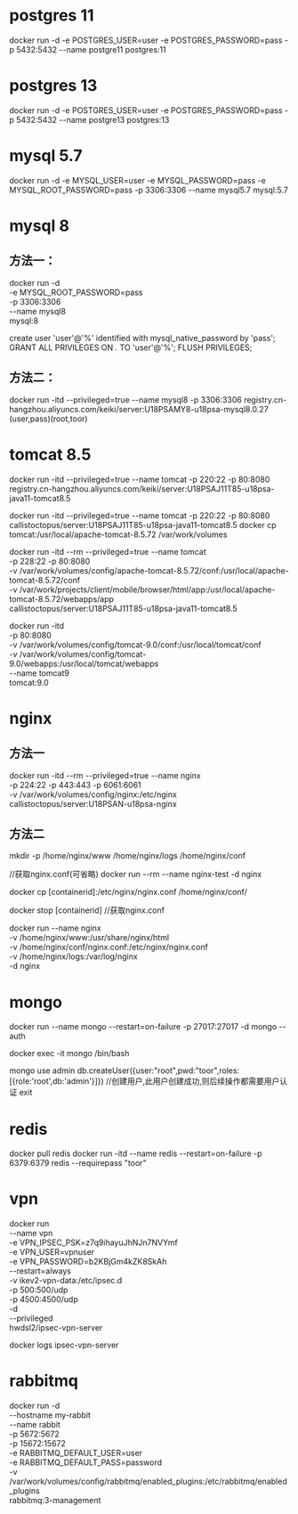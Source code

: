 # postgres 11
docker run -d -e POSTGRES_USER=user -e POSTGRES_PASSWORD=pass -p 5432:5432 --name postgre11 postgres:11

# postgres 13
docker run -d -e POSTGRES_USER=user -e POSTGRES_PASSWORD=pass -p 5432:5432 --name postgre13 postgres:13

# mysql 5.7
docker run -d -e MYSQL_USER=user -e MYSQL_PASSWORD=pass -e MYSQL_ROOT_PASSWORD=pass -p 3306:3306 --name mysql5.7 mysql:5.7

# mysql 8
## 方法一：
docker run -d \
     -e MYSQL_ROOT_PASSWORD=pass \
     -p 3306:3306 \
     --name mysql8 \
     mysql:8

create user 'user'@'%' identified with mysql_native_password by 'pass';
GRANT ALL PRIVILEGES ON *.* TO 'user'@'%';
FLUSH PRIVILEGES;

## 方法二：
docker run -itd --privileged=true --name mysql8 -p 3306:3306 registry.cn-hangzhou.aliyuncs.com/keiki/server:U18PSAMY8-u18psa-mysql8.0.27
(user,pass)(root,toor)

# tomcat 8.5
docker run -itd --privileged=true --name tomcat -p 220:22 -p 80:8080 registry.cn-hangzhou.aliyuncs.com/keiki/server:U18PSAJ11T85-u18psa-java11-tomcat8.5

docker run -itd --privileged=true --name tomcat -p 220:22 -p 80:8080 callistoctopus/server:U18PSAJ11T85-u18psa-java11-tomcat8.5
docker cp tomcat:/usr/local/apache-tomcat-8.5.72 /var/work/volumes

docker run -itd --rm --privileged=true --name tomcat \
     -p 228:22 -p 80:8080 \
     -v /var/work/volumes/config/apache-tomcat-8.5.72/conf:/usr/local/apache-tomcat-8.5.72/conf \
     -v /var/work/projects/client/mobile/browser/html/app:/usr/local/apache-tomcat-8.5.72/webapps/app \
     callistoctopus/server:U18PSAJ11T85-u18psa-java11-tomcat8.5

docker run -itd \
     -p 80:8080 \
     -v /var/work/volumes/config/tomcat-9.0/conf:/usr/local/tomcat/conf \
     -v /var/work/volumes/config/tomcat-9.0/webapps:/usr/local/tomcat/webapps \
     --name tomcat9 \
     tomcat:9.0

# nginx
## 方法一
docker run -itd --rm --privileged=true --name nginx \
     -p 224:22 -p 443:443 -p 6061:6061 \
     -v /var/work/volumes/config/nginx:/etc/nginx \
     callistoctopus/server:U18PSAN-u18psa-nginx

## 方法二
mkdir -p /home/nginx/www /home/nginx/logs /home/nginx/conf

//获取nginx.conf(可省略)
docker run --rm --name nginx-test -d nginx

docker cp [containerid]:/etc/nginx/nginx.conf /home/nginx/conf/

docker stop [containerid]
//获取nginx.conf

docker run --name nginx \
  -v /home/nginx/www:/usr/share/nginx/html \
  -v /home/nginx/conf/nginx.conf:/etc/nginx/nginx.conf \
  -v /home/nginx/logs:/var/log/nginx \
  -d nginx

# mongo
docker run --name mongo --restart=on-failure -p 27017:27017 -d mongo --auth

docker exec -it mongo /bin/bash

mongo
use admin
db.createUser({user:"root",pwd:"toor",roles:[{role:'root',db:'admin'}]})   //创建用户,此用户创建成功,则后续操作都需要用户认证
exit

# redis
docker pull redis
docker run -itd --name redis --restart=on-failure -p 6379:6379 redis --requirepass "toor"

# vpn
docker run \
     --name vpn \
     -e VPN_IPSEC_PSK=z7q9ihayuJhNJn7NVYmf \
     -e VPN_USER=vpnuser \
     -e VPN_PASSWORD=b2KBjGm4kZK8SkAh \
     --restart=always \
     -v ikev2-vpn-data:/etc/ipsec.d \
     -p 500:500/udp \
     -p 4500:4500/udp \
     -d \
     --privileged \
     hwdsl2/ipsec-vpn-server

docker logs ipsec-vpn-server

# rabbitmq
docker run -d \
     --hostname my-rabbit \
     --name rabbit \
     -p 5672:5672 \
     -p 15672:15672 \
     -e RABBITMQ_DEFAULT_USER=user \
     -e RABBITMQ_DEFAULT_PASS=password \
     -v /var/work/volumes/config/rabbitmq/enabled_plugins:/etc/rabbitmq/enabled_plugins \
     rabbitmq:3-management





